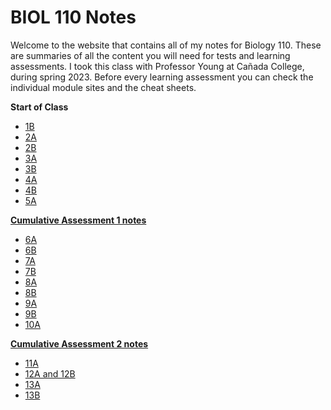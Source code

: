 # BIOL 110 Notes

Welcome to the website that contains all of my notes for Biology 110. These are summaries of all the content you will need for tests and learning assessments. I took this class with Professor Young at Cañada College, during spring 2023. Before every learning assessment you can check the individual module sites and the cheat sheets.

**Start of Class**

* [1B](./1B.html)  
* [2A](./2A.html)  
* [2B](./2B.html)  
* [3A](./3A.html)  
* [3B](./3B.html)  
* [4A](./4A.html)  
* [4B](./4B.html)  
* [5A](./5A.html)  

**[Cumulative Assessment 1 notes](./ca1.md)**

* [6A](./6A.html)
* [6B](./6B.html)
* [7A](./7A.html)
* [7B](./7B.html)
* [8A](./8A.html)
* [8B](./8B.html)
* [9A](./9A.html)
* [9B](./9B.html)
* [10A](./10A.html)

**[Cumulative Assessment 2 notes](./ca2.md)**

* [11A](./11A.html)
* [12A and 12B](./12A.html)
* [13A](./13A.html)
* [13B](./13B.html)
